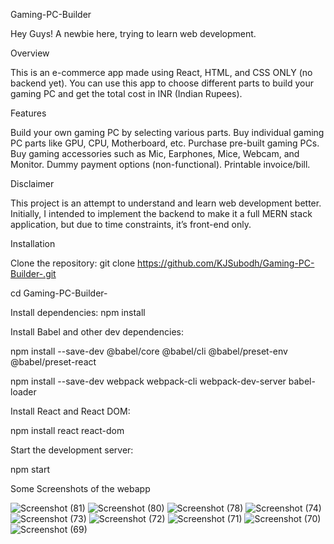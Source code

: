 
Gaming-PC-Builder

Hey Guys! A newbie here, trying to learn web development.

Overview

This is an e-commerce app made using React, HTML, and CSS ONLY (no backend yet). You can use this app to choose different parts to build your gaming PC and get the total cost in INR (Indian Rupees).


Features

Build your own gaming PC by selecting various parts.
Buy individual gaming PC parts like GPU, CPU, Motherboard, etc.
Purchase pre-built gaming PCs.
Buy gaming accessories such as Mic, Earphones, Mice, Webcam, and Monitor.
Dummy payment options (non-functional).
Printable invoice/bill.


Disclaimer

This project is an attempt to understand and learn web development better. Initially, I intended to implement the backend to make it a full MERN stack application, but due to time constraints, it’s front-end only.

Installation

Clone the repository: 
git clone https://github.com/KJSubodh/Gaming-PC-Builder-.git

cd Gaming-PC-Builder-

Install dependencies: 
npm install

Install Babel and other dev dependencies: 

npm install --save-dev @babel/core @babel/cli @babel/preset-env @babel/preset-react

npm install --save-dev webpack webpack-cli webpack-dev-server babel-loader

Install React and React DOM:

npm install react react-dom

Start the development server:

npm start


Some Screenshots of the webapp

![Screenshot (81)](https://github.com/KJSubodh/Gaming-PC-Builder-/assets/56197566/aaaa18f0-6766-43db-9327-90c221c43a9a)
![Screenshot (80)](https://github.com/KJSubodh/Gaming-PC-Builder-/assets/56197566/4ed85aef-4368-45f1-810a-0b9fdbef2ac5)
![Screenshot (78)](https://github.com/KJSubodh/Gaming-PC-Builder-/assets/56197566/92407166-3608-4737-be63-5e9c7976241b)
![Screenshot (74)](https://github.com/KJSubodh/Gaming-PC-Builder-/assets/56197566/9089c547-0fca-42e8-bfe3-7e58d1339eda)
![Screenshot (73)](https://github.com/KJSubodh/Gaming-PC-Builder-/assets/56197566/a1c715f3-0031-4b48-b522-3b7c64689758)
![Screenshot (72)](https://github.com/KJSubodh/Gaming-PC-Builder-/assets/56197566/1eba1e9a-967d-4889-a8c2-f5b534975740)
![Screenshot (71)](https://github.com/KJSubodh/Gaming-PC-Builder-/assets/56197566/589be264-0b00-44c5-ab65-896804457240)
![Screenshot (70)](https://github.com/KJSubodh/Gaming-PC-Builder-/assets/56197566/5e4cb8f8-2142-4cba-beb7-a463cae7e9c9)
![Screenshot (69)](https://github.com/KJSubodh/Gaming-PC-Builder-/assets/56197566/41810322-bb87-420e-96dc-e90e485b22a7)


